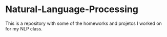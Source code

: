 # Natural-Language-Processing

This is a repository with some of the homeworks and projetcs I worked on for my NLP class.

